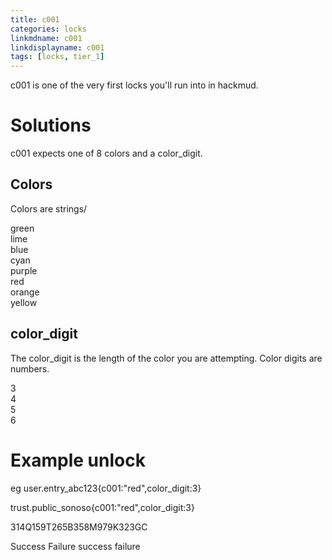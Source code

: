 ```yaml
---
title: c001
categories: locks
linkmdname: c001
linkdisplayname: c001
tags: [locks, tier_1]
---
```


c001 is one of the very first locks you'll run into in hackmud.

# Solutions

c001 expects one of 8 colors and a color_digit.

## Colors

Colors are strings/

green\
lime\
blue\
cyan\
purple\
red\
orange\
yellow

## color_digit

The color_digit is the length of the color you are attempting. Color digits are numbers.

3\
4\
5\
6

# Example unlock

eg user.entry_abc123{c001:"red",color_digit:3}

trust.public_sonoso{c001:"red",color_digit:3}

314Q159T265B358M979K323GC

Success Failure success failure